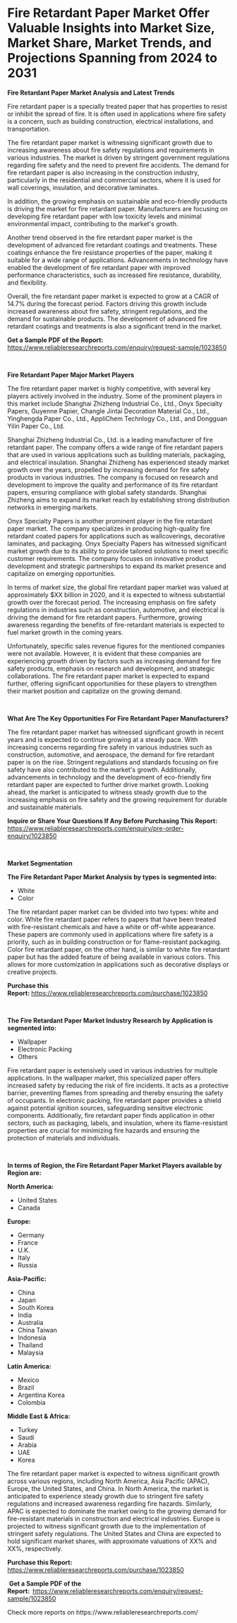 <p><h1>Fire Retardant Paper Market Offer Valuable Insights into Market Size, Market Share, Market Trends, and Projections Spanning from 2024 to 2031</h1></p><p><strong>Fire Retardant Paper Market Analysis and Latest Trends</strong></p>
<p><p>Fire retardant paper is a specially treated paper that has properties to resist or inhibit the spread of fire. It is often used in applications where fire safety is a concern, such as building construction, electrical installations, and transportation.</p><p>The fire retardant paper market is witnessing significant growth due to increasing awareness about fire safety regulations and requirements in various industries. The market is driven by stringent government regulations regarding fire safety and the need to prevent fire accidents. The demand for fire retardant paper is also increasing in the construction industry, particularly in the residential and commercial sectors, where it is used for wall coverings, insulation, and decorative laminates.</p><p>In addition, the growing emphasis on sustainable and eco-friendly products is driving the market for fire retardant paper. Manufacturers are focusing on developing fire retardant paper with low toxicity levels and minimal environmental impact, contributing to the market's growth.</p><p>Another trend observed in the fire retardant paper market is the development of advanced fire retardant coatings and treatments. These coatings enhance the fire resistance properties of the paper, making it suitable for a wide range of applications. Advancements in technology have enabled the development of fire retardant paper with improved performance characteristics, such as increased fire resistance, durability, and flexibility.</p><p>Overall, the fire retardant paper market is expected to grow at a CAGR of 14.7% during the forecast period. Factors driving this growth include increased awareness about fire safety, stringent regulations, and the demand for sustainable products. The development of advanced fire retardant coatings and treatments is also a significant trend in the market.</p></p>
<p><strong>Get a Sample PDF of the Report:&nbsp;</strong> <a href="https://www.reliableresearchreports.com/enquiry/request-sample/1023850">https://www.reliableresearchreports.com/enquiry/request-sample/1023850</a></p>
<p>&nbsp;</p>
<p><strong>Fire Retardant Paper Major Market Players</strong></p>
<p><p>The fire retardant paper market is highly competitive, with several key players actively involved in the industry. Some of the prominent players in this market include Shanghai Zhizheng Industrial Co., Ltd., Onyx Specialty Papers, Guyenne Papier, Changle Jintai Decoration Material Co., Ltd., Yinghengda Paper Co., Ltd., AppliChem Technlogy Co., Ltd., and Dongguan Yilin Paper Co., Ltd.</p><p>Shanghai Zhizheng Industrial Co., Ltd. is a leading manufacturer of fire retardant paper. The company offers a wide range of fire retardant papers that are used in various applications such as building materials, packaging, and electrical insulation. Shanghai Zhizheng has experienced steady market growth over the years, propelled by increasing demand for fire safety products in various industries. The company is focused on research and development to improve the quality and performance of its fire retardant papers, ensuring compliance with global safety standards. Shanghai Zhizheng aims to expand its market reach by establishing strong distribution networks in emerging markets.</p><p>Onyx Specialty Papers is another prominent player in the fire retardant paper market. The company specializes in producing high-quality fire retardant coated papers for applications such as wallcoverings, decorative laminates, and packaging. Onyx Specialty Papers has witnessed significant market growth due to its ability to provide tailored solutions to meet specific customer requirements. The company focuses on innovative product development and strategic partnerships to expand its market presence and capitalize on emerging opportunities.</p><p>In terms of market size, the global fire retardant paper market was valued at approximately $XX billion in 2020, and it is expected to witness substantial growth over the forecast period. The increasing emphasis on fire safety regulations in industries such as construction, automotive, and electrical is driving the demand for fire retardant papers. Furthermore, growing awareness regarding the benefits of fire-retardant materials is expected to fuel market growth in the coming years.</p><p>Unfortunately, specific sales revenue figures for the mentioned companies were not available. However, it is evident that these companies are experiencing growth driven by factors such as increasing demand for fire safety products, emphasis on research and development, and strategic collaborations. The fire retardant paper market is expected to expand further, offering significant opportunities for these players to strengthen their market position and capitalize on the growing demand.</p></p>
<p>&nbsp;</p>
<p><strong>What Are The Key Opportunities For Fire Retardant Paper Manufacturers?</strong></p>
<p><p>The fire retardant paper market has witnessed significant growth in recent years and is expected to continue growing at a steady pace. With increasing concerns regarding fire safety in various industries such as construction, automotive, and aerospace, the demand for fire retardant paper is on the rise. Stringent regulations and standards focusing on fire safety have also contributed to the market's growth. Additionally, advancements in technology and the development of eco-friendly fire retardant paper are expected to further drive market growth. Looking ahead, the market is anticipated to witness steady growth due to the increasing emphasis on fire safety and the growing requirement for durable and sustainable materials.</p></p>
<p><strong>Inquire or Share Your Questions If Any Before Purchasing This Report:</strong> <a href="https://www.reliableresearchreports.com/enquiry/pre-order-enquiry/1023850">https://www.reliableresearchreports.com/enquiry/pre-order-enquiry/1023850</a></p>
<p>&nbsp;</p>
<p><strong>Market Segmentation</strong></p>
<p><strong>The Fire Retardant Paper Market Analysis by types is segmented into:</strong></p>
<p><ul><li>White</li><li>Color</li></ul></p>
<p><p>The fire retardant paper market can be divided into two types: white and color. White fire retardant paper refers to papers that have been treated with fire-resistant chemicals and have a white or off-white appearance. These papers are commonly used in applications where fire safety is a priority, such as in building construction or for flame-resistant packaging. Color fire retardant paper, on the other hand, is similar to white fire retardant paper but has the added feature of being available in various colors. This allows for more customization in applications such as decorative displays or creative projects.</p></p>
<p><strong>Purchase this Report:&nbsp;</strong><a href="https://www.reliableresearchreports.com/purchase/1023850">https://www.reliableresearchreports.com/purchase/1023850</a></p>
<p>&nbsp;</p>
<p><strong>The Fire Retardant Paper Market Industry Research by Application is segmented into:</strong></p>
<p><ul><li>Wallpaper</li><li>Electronic Packing</li><li>Others</li></ul></p>
<p><p>Fire retardant paper is extensively used in various industries for multiple applications. In the wallpaper market, this specialized paper offers increased safety by reducing the risk of fire incidents. It acts as a protective barrier, preventing flames from spreading and thereby ensuring the safety of occupants. In electronic packing, fire retardant paper provides a shield against potential ignition sources, safeguarding sensitive electronic components. Additionally, fire retardant paper finds application in other sectors, such as packaging, labels, and insulation, where its flame-resistant properties are crucial for minimizing fire hazards and ensuring the protection of materials and individuals.</p></p>
<p>&nbsp;</p>
<p><strong>In terms of Region, the Fire Retardant Paper Market Players available by Region are:</strong></p>
<p>
    <p> <strong> North America: </strong>
        <ul>
            <li>United States</li>
            <li>Canada</li>
        </ul>
        </p> 
    <p> <strong> Europe: </strong>
        <ul>
            <li>Germany</li>
            <li>France</li>
            <li>U.K.</li>
            <li>Italy</li>
            <li>Russia</li>
        </ul>
        </p> 
    <p> <strong> Asia-Pacific: </strong>
        <ul>
            <li>China</li>
            <li>Japan</li>
            <li>South Korea</li>
            <li>India</li>
            <li>Australia</li>
            <li>China Taiwan</li>
            <li>Indonesia</li>
            <li>Thailand</li>
            <li>Malaysia</li>
        </ul>
        </p> 
    <p> <strong> Latin America: </strong>
        <ul>
            <li>Mexico</li>
            <li>Brazil</li>
            <li>Argentina Korea</li>
            <li>Colombia</li>
        </ul>
        </p> 
    <p> <strong> Middle East & Africa: </strong>
        <ul>
            <li>Turkey</li>
            <li>Saudi</li>
            <li>Arabia</li>
            <li>UAE</li>
            <li>Korea</li>
        </ul>
    </p>
    </p>
<p><p>The fire retardant paper market is expected to witness significant growth across various regions, including North America, Asia Pacific (APAC), Europe, the United States, and China. In North America, the market is anticipated to experience steady growth due to stringent fire safety regulations and increased awareness regarding fire hazards. Similarly, APAC is expected to dominate the market owing to the growing demand for fire-resistant materials in construction and electrical industries. Europe is projected to witness significant growth due to the implementation of stringent safety regulations. The United States and China are expected to hold significant market shares, with approximate valuations of XX% and XX%, respectively.</p></p>
<p><strong>Purchase this Report: </strong><a href="https://www.reliableresearchreports.com/purchase/1023850">https://www.reliableresearchreports.com/purchase/1023850</a></p>
<p>&nbsp;<strong>Get a Sample PDF of the Report:&nbsp;&nbsp;</strong><a href="https://www.reliableresearchreports.com/enquiry/request-sample/1023850">https://www.reliableresearchreports.com/enquiry/request-sample/1023850</a></p>
<p><strong></strong></p>
<p>Check more reports on https://www.reliableresearchreports.com/</p>